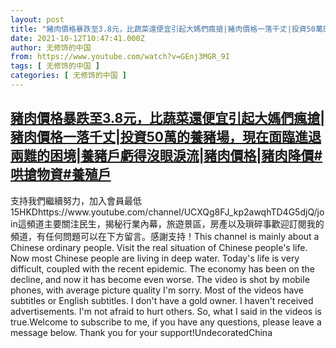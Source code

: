 ```yaml
---
layout: post
title: "豬肉價格暴跌至3.8元，比蔬菜還便宜引起大媽們瘋搶|豬肉價格一落千丈|投資50萬的養豬場，現在面臨進退兩難的困境|養豬戶虧得沒眼淚流|豬肉價格|豬肉降價#哄搶物資#養殖戶"
date: 2021-10-12T10:47:41.000Z
author: 无修饰的中国
from: https://www.youtube.com/watch?v=GEnj3MGR_9I
tags: [ 无修饰的中国 ]
categories: [ 无修饰的中国 ]
---
```

<!--1634035661000-->
[豬肉價格暴跌至3.8元，比蔬菜還便宜引起大媽們瘋搶|豬肉價格一落千丈|投資50萬的養豬場，現在面臨進退兩難的困境|養豬戶虧得沒眼淚流|豬肉價格|豬肉降價#哄搶物資#養殖戶](https://www.youtube.com/watch?v=GEnj3MGR_9I)
------

<div>
支持我們繼續努力，加入會員最低15HKDhttps://www.youtube.com/channel/UCXQg8FJ_kp2awqhTD4G5djQ/join這頻道主要關注民生，揭秘行業內幕，旅遊景區，房產以及瑣碎事歡迎訂閱我的頻道，有任何問題可以在下方留言。感謝支持！This channel is mainly about a Chinese ordinary people. Visit the real situation of Chinese people's life. Now most Chinese people are living in deep water. Today's life is very difficult, coupled with the recent epidemic. The economy has been on the decline, and now it has become even worse. The video is shot by mobile phones, with average picture quality I'm sorry. Most of the videos have subtitles or English subtitles. I don't have a gold owner. I haven't received advertisements. I'm not afraid to hurt others. So, what I said in the videos is true.Welcome to subscribe to me, if you have any questions, please leave a message below. Thank you for your support!UndecoratedChina
</div>
